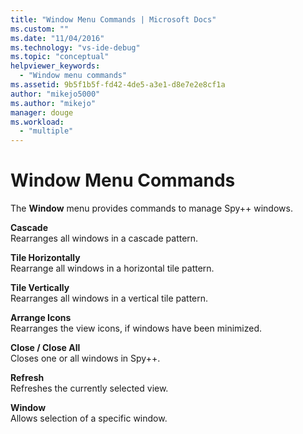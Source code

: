 ```yaml
---
title: "Window Menu Commands | Microsoft Docs"
ms.custom: ""
ms.date: "11/04/2016"
ms.technology: "vs-ide-debug"
ms.topic: "conceptual"
helpviewer_keywords: 
  - "Window menu commands"
ms.assetid: 9b5f1b5f-fd42-4de5-a3e1-d8e7e2e8cf1a
author: "mikejo5000"
ms.author: "mikejo"
manager: douge
ms.workload: 
  - "multiple"
---
```

# Window Menu Commands
The **Window** menu provides commands to manage Spy++ windows.  
  
 **Cascade**  
 Rearranges all windows in a cascade pattern.  
  
 **Tile Horizontally**  
 Rearrange all windows in a horizontal tile pattern.  
  
 **Tile Vertically**  
 Rearranges all windows in a vertical tile pattern.  
  
 **Arrange Icons**  
 Rearranges the view icons, if windows have been minimized.  
  
 **Close / Close All**  
 Closes one or all windows in Spy++.  
  
 **Refresh**  
 Refreshes the currently selected view.  
  
 **Window**  
 Allows selection of a specific window.
